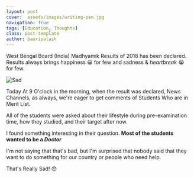 ```yaml
---
layout: post
cover:  assets/images/writing-pen.jpg
navigation: True
tags: [Education, Thoughts]
class: post-template
author: bauripalash
---
```


West Bengal Board (India) Madhyamik Results of 2018 has been declared. Results always brings happiness 😀 for few and sadness & _heartbreak_ 😭 for few.

![Sad](https://media1.tenor.com/images/44396a8da3c65f507608a970581fbc94/tenor.gif?itemid=3518791)

Today At 9 O'clock in the morning, when the result was declared, News Channels, as always, we're eager to get comments of Students Who are in Merit List.

All of the students were asked about their lifestyle during pre-examination time, how they studied, and their target after now.

I found something interesting in their question.
**Most of the students wanted to be a _Doctor_** 

I'm not saying that that's bad, but I'm surprised that nobody said that they want to do something for our country or people who need help.

That's Really Sad! 😯
